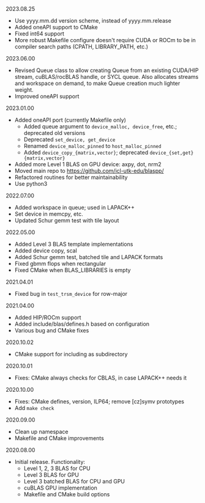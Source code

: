 2023.08.25
  - Use yyyy.mm.dd version scheme, instead of yyyy.mm.release
  - Added oneAPI support to CMake
  - Fixed int64 support
  - More robust Makefile configure doesn't require CUDA or ROCm to be in
    compiler search paths (CPATH, LIBRARY_PATH, etc.)

2023.06.00
  - Revised Queue class to allow creating Queue from an existing
    CUDA/HIP stream, cuBLAS/rocBLAS handle, or SYCL queue. Also
    allocates streams and workspace on demand, to make Queue creation
    much lighter weight.
  - Improved oneAPI support

2023.01.00
  - Added oneAPI port (currently Makefile only)
      - Added queue argument to `device_malloc, device_free`, etc.;
        deprecated old versions
      - Deprecated `set_device, get_device`
      - Renamed `device_malloc_pinned` to `host_malloc_pinned`
      - Added `device_copy_{matrix,vector}`;
        deprecated `device_{set,get}{matrix,vector}`
  - Added more Level 1 BLAS on GPU device: axpy, dot, nrm2
  - Moved main repo to https://github.com/icl-utk-edu/blaspp/
  - Refactored routines for better maintainability
  - Use python3

2022.07.00
  - Added workspace in queue; used in LAPACK++
  - Set device in memcpy, etc.
  - Updated Schur gemm test with tile layout

2022.05.00
  - Added Level 3 BLAS template implementations
  - Added device copy, scal
  - Added Schur gemm test, batched tile and LAPACK formats
  - Fixed gbmm flops when rectangular
  - Fixed CMake when BLAS_LIBRARIES is empty

2021.04.01
  - Fixed bug in `test_trsm_device` for row-major

2021.04.00
  - Added HIP/ROCm support
  - Added include/blas/defines.h based on configuration
  - Various bug and CMake fixes

2020.10.02
  - CMake support for including as subdirectory

2020.10.01
  - Fixes: CMake always checks for CBLAS, in case LAPACK++ needs it

2020.10.00
  - Fixes: CMake defines, version, ILP64; remove [cz]symv prototypes
  - Add `make check`

2020.09.00
  - Clean up namespace
  - Makefile and CMake improvements

2020.08.00
  - Initial release. Functionality:
    - Level 1, 2, 3 BLAS for CPU
    - Level 3 BLAS for GPU
    - Level 3 batched BLAS for CPU and GPU
    - cuBLAS GPU implementation
    - Makefile and CMake build options
